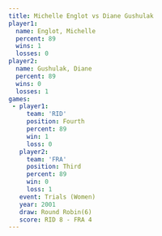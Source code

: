 ```yaml
---
title: Michelle Englot vs Diane Gushulak
player1:                
  name: Englot, Michelle
  percent: 89           
  wins: 1               
  losses: 0             
player2:                
  name: Gushulak, Diane 
  percent: 89           
  wins: 0               
  losses: 1             
games:
 - player1:          
     team: 'RID'     
     position: Fourth
     percent: 89     
     win: 1          
     loss: 0         
   player2:         
     team: 'FRA'    
     position: Third
     percent: 89    
     win: 0         
     loss: 1        
   event: Trials (Women)
   year: 2001           
   draw: Round Robin(6) 
   score: RID 8 - FRA 4 
---
```

